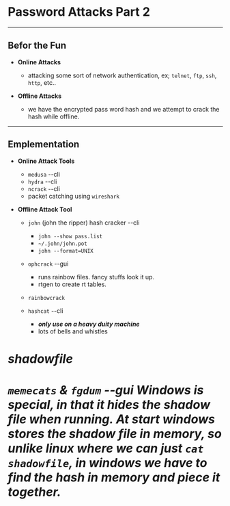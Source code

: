 # **Password Attacks Part 2**
---
## **Befor the Fun**
- **Online Attacks**
    - attacking some sort of network authentication, ex; `telnet`, `ftp`, `ssh`, `http`, etc..

- **Offline Attacks**
    - we have the encrypted pass word hash and we attempt to crack the hash while offline.
---
## **Emplementation**
- **Online Attack Tools**
    - `medusa` --cli
    - `hydra` --cli
    - `ncrack` --cli
    - packet catching using `wireshark`

- **Offline Attack Tool**
    
    - `john` (john the ripper) hash cracker --cli
        - `john --show pass.list`
        - `~/.john/john.pot`
        - `john --format=UNIX`
    
    - `ophcrack` --gui
        - runs rainbow files. fancy stuffs look it up.
        - rtgen to create rt tables.

    - `rainbowcrack`
    
    - `hashcat` --cli
        - ***only use on a heavy duity machine***
        - lots of bells and whistles


# ***shadowfile***

# ***`memecats` & `fgdum` --gui Windows is special, in that it hides the shadow file when running. At start windows stores the shadow file in memory, so unlike linux where we can just `cat shadowfile`, in windows we have to find the hash in memory and piece it together.***  